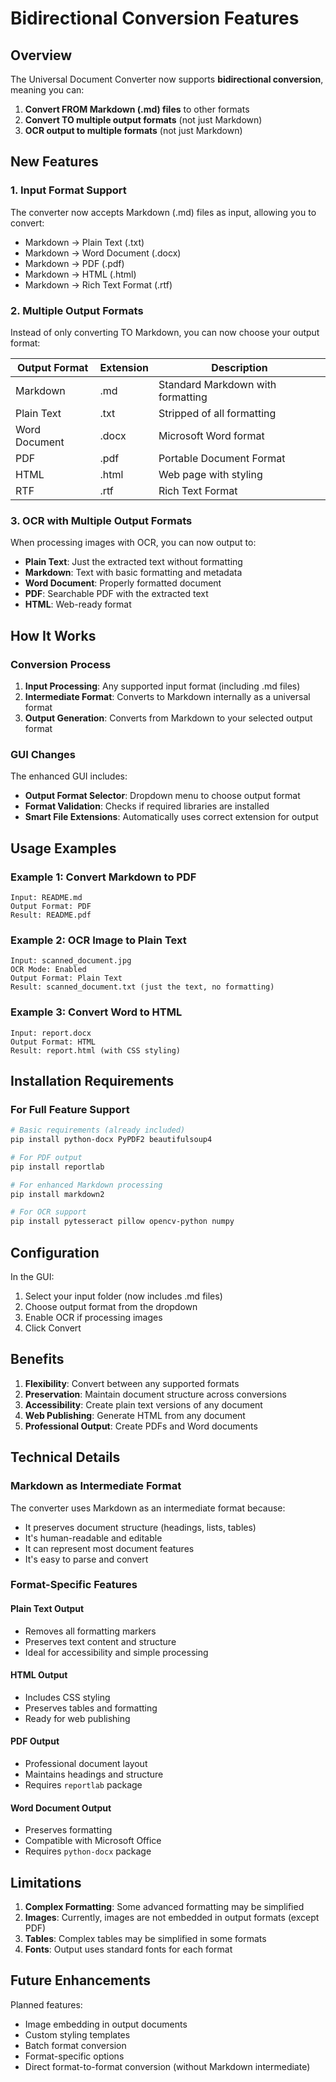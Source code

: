 # Bidirectional Conversion Features

## Overview

The Universal Document Converter now supports **bidirectional conversion**, meaning you can:

1. **Convert FROM Markdown (.md) files** to other formats
2. **Convert TO multiple output formats** (not just Markdown)
3. **OCR output to multiple formats** (not just Markdown)

## New Features

### 1. Input Format Support

The converter now accepts Markdown (.md) files as input, allowing you to convert:
- Markdown → Plain Text (.txt)
- Markdown → Word Document (.docx)
- Markdown → PDF (.pdf)
- Markdown → HTML (.html)
- Markdown → Rich Text Format (.rtf)

### 2. Multiple Output Formats

Instead of only converting TO Markdown, you can now choose your output format:

| Output Format | Extension | Description |
|--------------|-----------|-------------|
| Markdown | .md | Standard Markdown with formatting |
| Plain Text | .txt | Stripped of all formatting |
| Word Document | .docx | Microsoft Word format |
| PDF | .pdf | Portable Document Format |
| HTML | .html | Web page with styling |
| RTF | .rtf | Rich Text Format |

### 3. OCR with Multiple Output Formats

When processing images with OCR, you can now output to:
- **Plain Text**: Just the extracted text without formatting
- **Markdown**: Text with basic formatting and metadata
- **Word Document**: Properly formatted document
- **PDF**: Searchable PDF with the extracted text
- **HTML**: Web-ready format

## How It Works

### Conversion Process

1. **Input Processing**: Any supported input format (including .md files)
2. **Intermediate Format**: Converts to Markdown internally as a universal format
3. **Output Generation**: Converts from Markdown to your selected output format

### GUI Changes

The enhanced GUI includes:
- **Output Format Selector**: Dropdown menu to choose output format
- **Format Validation**: Checks if required libraries are installed
- **Smart File Extensions**: Automatically uses correct extension for output

## Usage Examples

### Example 1: Convert Markdown to PDF
```
Input: README.md
Output Format: PDF
Result: README.pdf
```

### Example 2: OCR Image to Plain Text
```
Input: scanned_document.jpg
OCR Mode: Enabled
Output Format: Plain Text
Result: scanned_document.txt (just the text, no formatting)
```

### Example 3: Convert Word to HTML
```
Input: report.docx
Output Format: HTML
Result: report.html (with CSS styling)
```

## Installation Requirements

### For Full Feature Support

```bash
# Basic requirements (already included)
pip install python-docx PyPDF2 beautifulsoup4

# For PDF output
pip install reportlab

# For enhanced Markdown processing
pip install markdown2

# For OCR support
pip install pytesseract pillow opencv-python numpy
```

## Configuration

In the GUI:
1. Select your input folder (now includes .md files)
2. Choose output format from the dropdown
3. Enable OCR if processing images
4. Click Convert

## Benefits

1. **Flexibility**: Convert between any supported formats
2. **Preservation**: Maintain document structure across conversions
3. **Accessibility**: Create plain text versions of any document
4. **Web Publishing**: Generate HTML from any document
5. **Professional Output**: Create PDFs and Word documents

## Technical Details

### Markdown as Intermediate Format

The converter uses Markdown as an intermediate format because:
- It preserves document structure (headings, lists, tables)
- It's human-readable and editable
- It can represent most document features
- It's easy to parse and convert

### Format-Specific Features

#### Plain Text Output
- Removes all formatting markers
- Preserves text content and structure
- Ideal for accessibility and simple processing

#### HTML Output
- Includes CSS styling
- Preserves tables and formatting
- Ready for web publishing

#### PDF Output
- Professional document layout
- Maintains headings and structure
- Requires `reportlab` package

#### Word Document Output
- Preserves formatting
- Compatible with Microsoft Office
- Requires `python-docx` package

## Limitations

1. **Complex Formatting**: Some advanced formatting may be simplified
2. **Images**: Currently, images are not embedded in output formats (except PDF)
3. **Tables**: Complex tables may be simplified in some formats
4. **Fonts**: Output uses standard fonts for each format

## Future Enhancements

Planned features:
- Image embedding in output documents
- Custom styling templates
- Batch format conversion
- Format-specific options
- Direct format-to-format conversion (without Markdown intermediate)